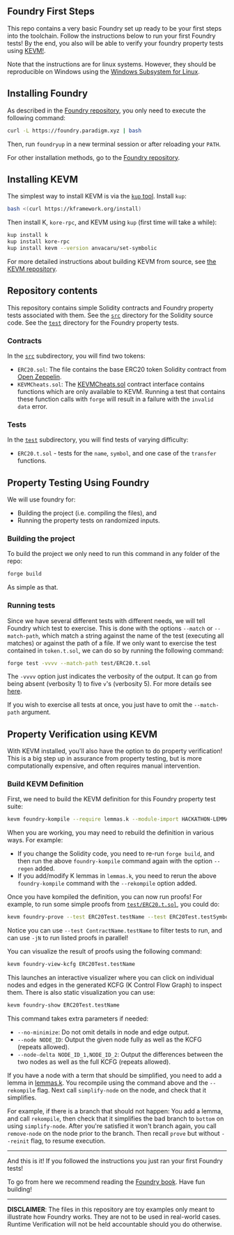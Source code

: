 Foundry First Steps
--------------------

This repo contains a very basic Foundry set up ready to be your first steps into the toolchain.
Follow the instructions below to run your first Foundry tests!
By the end, you also will be able to verify your foundry property tests using [KEVM!](https://github.com/runtimeverification/evm-semantics).

Note that the instructions are for linux systems.
However, they should be reproducible on Windows using the [Windows Subsystem for Linux](https://docs.microsoft.com/en-us/windows/wsl/).

Installing Foundry
------------------

As described in the [Foundry repository](https://github.com/foundry-rs/foundry/), you only need to execute the following command:

```sh
curl -L https://foundry.paradigm.xyz | bash
```

Then, run `foundryup` in a new terminal session or after reloading your `PATH`.

For other installation methods, go to the [Foundry repository](https://github.com/foundry-rs/foundry/).

Installing KEVM
---------------

The simplest way to install KEVM is via the [`kup` tool](https://github.com/runtimeverification/kup).
Install `kup`:

```sh
bash <(curl https://kframework.org/install)
```

Then install K, `kore-rpc`, and KEVM using `kup` (first time will take a while):

```sh
kup install k
kup install kore-rpc
kup install kevm --version anvacaru/set-symbolic
```

For more detailed instructions about building KEVM from source, see [the KEVM repository](https://github.com/runtimeverification/evm-semantics).

Repository contents
-------------------

This repository contains simple Solidity contracts and Foundry property tests associated with them.
See the [`src`](./src) directory for the Solidity source code.
See the [`test`](./test) directory for the Foundry property tests.

### Contracts

In the [`src`](./src) subdirectory, you will find two tokens:

- `ERC20.sol`: The file contains the base ERC20 token Solidity contract from [Open Zeppelin](https://github.com/OpenZeppelin/openzeppelin-contracts/tree/master/contracts/token/ERC20).
- `KEVMCheats.sol`: The [KEVMCheats.sol](./src/utils/KEVMCheats.sol) contract interface contains functions which are only available to KEVM.
                    Running a test that contains these function calls with `forge` will result in a failure with the `invalid data` error.

### Tests

In the [`test`](./test) subdirectory, you will find tests of varying difficulty:

- `ERC20.t.sol` - tests for the `name`, `symbol`, and one case of the `transfer` functions.

Property Testing Using Foundry
------------------------------

We will use foundry for:

- Building the project (i.e. compiling the files), and
- Running the property tests on randomized inputs.

### Building the project

To build the project we only need to run this command in any folder of the repo:

```sh
forge build
```

As simple as that.

### Running tests

Since we have several different tests with different needs, we will tell Foundry which test to exercise.
This is done with the options `--match` or `--match-path`, which match a string against the name of the test (executing all matches) or against the path of a file.
If we only want to exercise the test contained in `token.t.sol`, we can do so by running the following command:

```sh
forge test -vvvv --match-path test/ERC20.t.sol
```

The `-vvvv` option just indicates the verbosity of the output.
It can go from being absent (verbosity 1) to five `v`'s (verbosity 5).
For more details see [here](https://book.getfoundry.sh/forge/tests#logs-and-traces).

If you wish to exercise all tests at once, you just have to omit the `--match-path` argument.

Property Verification using KEVM
--------------------------------

With KEVM installed, you'll also have the option to do property verification!
This is a big step up in assurance from property testing, but is more computationally expensive, and often requires manual intervention.

### Build KEVM Definition

First, we need to build the KEVM definition for this Foundry property test suite:

```sh
kevm foundry-kompile --require lemmas.k --module-import HACKATHON-LEMMAS
```

When you are working, you may need to rebuild the definition in various ways.
For example:

- If you change the Solidity code, you need to re-run `forge build`, and then run the above `foundry-kompile` command again with the option `--regen` added.
- If you add/modify K lemmas in `lemmas.k`, you need to rerun the above `foundry-kompile` command with the `--rekompile` option added.

Once you have kompiled the definition, you can now run proofs!
For example, to run some simple proofs from [`test/ERC20.t.sol`](test/ERC20.t.sol), you could do:

```sh
kevm foundry-prove --test ERC20Test.testName --test ERC20Test.testSymbol -j2
```

Notice you can use `--test ContractName.testName` to filter tests to run, and can use `-jN` to run listed proofs in parallel!

You can visualize the result of proofs using the following command:

```sh
kevm foundry-view-kcfg ERC20Test.testName
```

This launches an interactive visualizer where you can click on individual nodes and edges in the generated KCFG (K Control Flow Graph) to inspect them.
There is also static visualization you can use:

```sh
kevm foundry-show ERC20Test.testName
```

This command takes extra parameters if needed:

- `--no-minimize`: Do not omit details in node and edge output.
- `--node NODE_ID`: Output the given node fully as well as the KCFG (repeats allowed).
- `--node-delta NODE_ID_1,NODE_ID_2`: Output the differences between the two nodes as well as the full KCFG (repeats allowed).

If you have a node with a term that should be simplified, you need to add a lemma in [lemmas.k](./lemmas.k).
You recompile using the command above and the `--rekompile` flag.
Next call `simplify-node` on the node, and check that it simplifies.

For example, if there is a branch that should not happen:
You add a lemma, and call `rekompile`, then check that it simplifies the bad branch to `bottom` on using `simplify-node`.
After you're satisfied it won't branch again, you call `remove-node` on the node prior to the branch.
Then recall `prove` but without `--reinit` flag, to resume execution.

-------

And this is it! If you followed the instructions you just ran your first Foundry tests!

To go from here we recommend reading the [Foundry book](https://book.getfoundry.sh).
Have fun building!

---------------

**DISCLAIMER**: The files in this repository are toy examples only meant to illustrate how Foundry works.
They are not to be used in real-world cases.
Runtime Verification will not be held accountable should you do otherwise.
